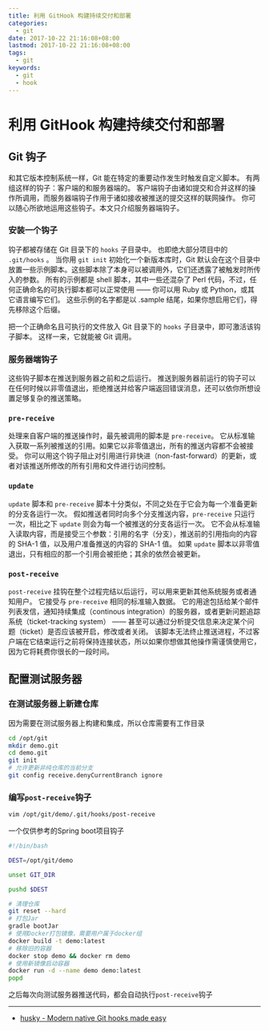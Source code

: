 ```yaml
---
title: 利用 GitHook 构建持续交付和部署
categories:
  - git
date: 2017-10-22 21:16:08+08:00
lastmod: 2017-10-22 21:16:08+08:00
tags:
  - git
keywords:
  - git
  - hook
---
```

# 利用 GitHook 构建持续交付和部署

## Git 钩子

和其它版本控制系统一样，Git 能在特定的重要动作发生时触发自定义脚本。 有两组这样的钩子：客户端的和服务器端的。 客户端钩子由诸如提交和合并这样的操作所调用，而服务器端钩子作用于诸如接收被推送的提交这样的联网操作。 你可以随心所欲地运用这些钩子。本文只介绍服务器端钩子。

### 安装一个钩子

钩子都被存储在 Git 目录下的 `hooks` 子目录中。 也即绝大部分项目中的 `.git/hooks` 。 当你用 `git init` 初始化一个新版本库时，Git 默认会在这个目录中放置一些示例脚本。这些脚本除了本身可以被调用外，它们还透露了被触发时所传入的参数。 所有的示例都是 shell 脚本，其中一些还混杂了 Perl 代码，不过，任何正确命名的可执行脚本都可以正常使用 —— 你可以用 Ruby 或 Python，或其它语言编写它们。 这些示例的名字都是以 .sample 结尾，如果你想启用它们，得先移除这个后缀。

把一个正确命名且可执行的文件放入 Git 目录下的 `hooks` 子目录中，即可激活该钩子脚本。 这样一来，它就能被 Git 调用。

<!-- more -->

### 服务器端钩子

这些钩子脚本在推送到服务器之前和之后运行。 推送到服务器前运行的钩子可以在任何时候以非零值退出，拒绝推送并给客户端返回错误消息，还可以依你所想设置足够复杂的推送策略。

### `pre-receive`

处理来自客户端的推送操作时，最先被调用的脚本是 `pre-receive`。 它从标准输入获取一系列被推送的引用。如果它以非零值退出，所有的推送内容都不会被接受。 你可以用这个钩子阻止对引用进行非快进（non-fast-forward）的更新，或者对该推送所修改的所有引用和文件进行访问控制。

### `update`

`update` 脚本和 `pre-receive` 脚本十分类似，不同之处在于它会为每一个准备更新的分支各运行一次。 假如推送者同时向多个分支推送内容，`pre-receive` 只运行一次，相比之下 `update` 则会为每一个被推送的分支各运行一次。 它不会从标准输入读取内容，而是接受三个参数：引用的名字（分支），推送前的引用指向的内容的 SHA-1 值，以及用户准备推送的内容的 SHA-1 值。 如果 `update` 脚本以非零值退出，只有相应的那一个引用会被拒绝；其余的依然会被更新。

### `post-receive`

`post-receive` 挂钩在整个过程完结以后运行，可以用来更新其他系统服务或者通知用户。 它接受与 `pre-receive` 相同的标准输入数据。 它的用途包括给某个邮件列表发信，通知持续集成（continous integration）的服务器，或者更新问题追踪系统（ticket-tracking system） —— 甚至可以通过分析提交信息来决定某个问题（ticket）是否应该被开启，修改或者关闭。 该脚本无法终止推送进程，不过客户端在它结束运行之前将保持连接状态，所以如果你想做其他操作需谨慎使用它，因为它将耗费你很长的一段时间。

## 配置测试服务器

### 在测试服务器上新建仓库

因为需要在测试服务器上构建和集成，所以仓库需要有工作目录

```bash
cd /opt/git
mkdir demo.git
cd demo.git
git init
# 允许更新非纯仓库的当前分支
git config receive.denyCurrentBranch ignore
```

### 编写`post-receive`钩子

```bash
vim /opt/git/demo/.git/hooks/post-receive
```

一个仅供参考的Spring boot项目钩子

```bash
#!/bin/bash

DEST=/opt/git/demo

unset GIT_DIR

pushd $DEST

# 清理仓库
git reset --hard
# 打包Jar
gradle bootJar
# 使用Docker打包镜像，需要用户属于docker组
docker build -t demo:latest
# 移除旧的容器
docker stop demo && docker rm demo
# 使用新镜像启动容器
docker run -d --name demo demo:latest
popd
```

之后每次向测试服务器推送代码，都会自动执行`post-receive`钩子

---

- [husky - Modern native Git hooks made easy](https://github.com/typicode/husky)
